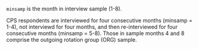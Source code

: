 `minsamp` is the month in interview sample (1-8).

CPS respondents are interviewed for four consecutive months (minsamp = 1-4), not interviewd for four months, and then re-interviewed for four consecutive months (minsamp = 5-8). Those in sample months 4 and 8 comprise the outgoing rotation group (ORG) sample.
